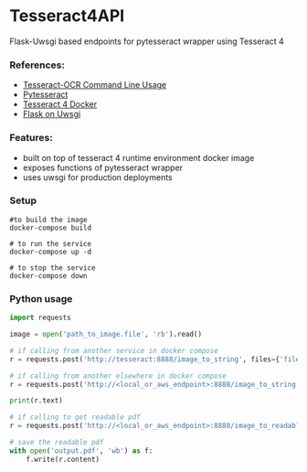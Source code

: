 # Tesseract4API
Flask-Uwsgi based endpoints for pytesseract wrapper using Tesseract 4

### References:
- [Tesseract-OCR Command Line Usage](https://github.com/tesseract-ocr/tesseract/wiki/Command-Line-Usage)
- [Pytesseract](https://pypi.org/project/pytesseract/)
- [Tesseract 4 Docker](https://github.com/tesseract-shadow/tesseract-ocr-re)
- [Flask on Uwsgi](https://www.digitalocean.com/community/tutorials/how-to-serve-flask-applications-with-uwsgi-and-nginx-on-ubuntu-16-04)

### Features:
- built on top of tesseract 4 runtime environment docker image
- exposes functions of pytesseract wrapper
- uses uwsgi for production deployments

### Setup

```
#to build the image 
docker-compose build

# to run the service
docker-compose up -d

# to stop the service
docker-compose down
```

### Python usage

```python
import requests

image = open('path_to_image.file', 'rb').read()

# if calling from another service in docker compose
r = requests.post('http://tesseract:8888/image_to_string', files={'file': image})

# if calling from another elsewhere in docker compose
r = requests.post('http://<local_or_aws_endpoint>:8888/image_to_string', files={'file': image})

print(r.text)

# if calling to get readable pdf
r = requests.post('http://<local_or_aws_endpoint>:8888/image_to_readable_pdf', files={'file': image})

# save the readable pdf
with open('output.pdf', 'wb') as f:
    f.write(r.content)
```
